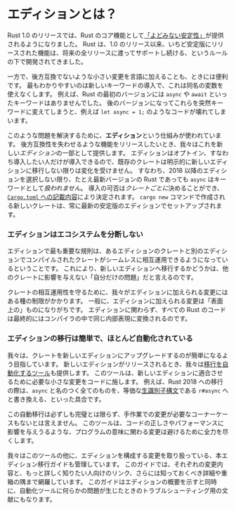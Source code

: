<!--
# What are Editions?
-->
# エディションとは？

<!--
The release of Rust 1.0 established
["stability without stagnation"](https://blog.rust-lang.org/2014/10/30/Stability.html)
as a core Rust deliverable.
Ever since the 1.0 release,
the rule for Rust has been that once a feature has been released on stable,
we are committed to supporting that feature for all future releases.
-->

Rust 1.0 のリリースでは、Rust のコア機能として[「よどみない安定性」](https://blog.rust-lang.org/2014/10/30/Stability.html)が提供されるようになりました。
Rust は、1.0 のリリース以来、いちど安定版にリリースされた機能は、将来の全リリースに渡ってサポートし続ける、というルールの下で開発されてきました。

<!--
There are times, however, when it is useful to be able to make small changes
to the language that are not backwards compatible.
The most obvious example is introducing a new keyword,
which would invalidate variables with the same name.
For example, the first version of Rust did not have the `async` and `await` keywords.
Suddenly changing those words to keywords in a later version would've broken code like `let async = 1;`.
-->

一方で、後方互換でないような小さい変更を言語に加えることも、ときには便利です。
最もわかりやすいのは新しいキーワードの導入で、これは同名の変数を使えなくします。
例えば、Rust の最初のバージョンには `async` や `await` といったキーワードはありませんでした。
後のバージョンになってこれらを突然キーワードに変えてしまうと、例えば `let async = 1;` のようなコードが壊れてしまいます。

<!--
**Editions** are the mechanism we use to solve this problem.
When we want to release a feature that would otherwise be backwards incompatible,
we do so as part of a new Rust *edition*.
Editions are opt-in, and so existing crates do
not see these changes until they explicitly migrate over to the new edition.
This means that even the latest version of Rust will still *not* treat `async` as a keyword,
unless edition 2018 or later is chosen.
This choice is made *per crate* [as part of its `Cargo.toml`](https://doc.rust-lang.org/cargo/reference/manifest.html#the-edition-field).
New crates created by `cargo new` are always configured to use the latest stable edition.
-->

このような問題を解決するために、**エディション**という仕組みが使われています。
後方互換性を失わせるような機能をリリースしたいとき、我々はこれを新しい*エディション*の一部として提供します。
エディションはオプトイン、すなわち導入したい人だけが導入できるので、既存のクレートは明示的に新しいエディションに移行しない限りは変化を受けません。
すなわち、2018 以降のエディションを選択しない限り、たとえ最新バージョンの Rust であっても `async` はキーワードとして*扱われません*。
導入の可否は*クレートごとに*決めることができ、[`Cargo.toml` への記載内容](https://doc.rust-lang.org/cargo/reference/manifest.html#the-edition-field)により決定されます。
`cargo new` コマンドで作成される新しいクレートは、常に最新の安定版のエディションでセットアップされます。

<!--
### Editions do not split the ecosystem
-->

### エディションはエコシステムを分断しない

<!--
The most important rule for editions is that crates in one edition can
interoperate seamlessly with crates compiled in other editions. This ensures
that the decision to migrate to a newer edition is a "private one" that the
crate can make without affecting others.
-->

エディションで最も重要な規則は、あるエディションのクレートと別のエディションでコンパイルされたクレートがシームレスに相互運用できるようになっているということです。
これにより、新しいエディションへ移行するかどうかは、他のクレートに影響を与えない「自分だけの問題」だと言えるのです。

<!--
The requirement for crate interoperability implies some limits on the kinds of
changes that we can make in an edition.
In general, changes that occur in an edition tend to be "skin deep".
All Rust code, regardless of edition,
is ultimately compiled to the same internal representation within the compiler.
-->

クレートの相互運用性を守るために、我々がエディションに加えられる変更にはある種の制限がかかります。
一般に、エディションに加えられる変更は「表面上の」ものになりがちです。
エディションに関わらず、すべての Rust のコードは最終的にはコンパイラの中で同じ内部表現に変換されるのです。

<!--
### Edition migration is easy and largely automated
-->

### エディションの移行は簡単で、ほとんど自動化されている

<!--
Our goal is to make it easy for crates to upgrade to a new edition.
When we release a new edition,
we also provide [tooling to automate the migration](https://doc.rust-lang.org/cargo/commands/cargo-fix.html).
It makes minor changes to your code necessary to make it compatible with the new edition.
For example, when migrating to Rust 2018, it changes anything named `async` to use the equivalent
[raw identifier syntax](https://doc.rust-lang.org/rust-by-example/compatibility/raw_identifiers.html): `r#async`.
-->

我々は、クレートを新しいエディションにアップグレードするのが簡単になるよう目指しています。
新しいエディションがリリースされるとき、我々は[移行を自動化するツール](https://doc.rust-lang.org/cargo/commands/cargo-fix.html)も提供します。
このツールは、新しいエディションに適合させるために必要な小さな変更をコードに施します。
例えば、Rust 2018 への移行の際は、`async` と名のつく全てのものを、等価な[生識別子構文](https://doc.rust-lang.org/rust-by-example/compatibility/raw_identifiers.html)である `r#async` へと書き換える、といった具合です。

<!--
The automated migrations are not necessarily perfect:
there might be some corner cases where manual changes are still required.
The tooling tries hard to avoid changes
to semantics that could affect the correctness or performance of the code.
-->

この自動移行は必ずしも完璧とは限らず、手作業での変更が必要なコーナーケースもないとは言えません。
このツールは、コードの正しさやパフォーマンスに影響を与えうるような、プログラムの意味に関わる変更は避けるために全力を尽くします。

<!--
In addition to tooling, we also maintain this Edition Migration Guide that covers
the changes that are part of an edition.
This guide describes each change and gives pointers to where you can learn more about it.
It also covers any corner cases or details you should be aware of.
This guide serves both as an overview of the edition
and as a quick troubleshooting reference
if you encounter problems with the automated tooling.
-->

我々はこのツールの他に、エディションを構成する変更を取り扱っている、本エディション移行ガイドも管理しています。
このガイドでは、それぞれの変更内容と、もっと詳しく知りたい人向けのリンク、さらには知っておくべき詳細や重箱の隅まで網羅しています。
このガイドはエディションの概要を示すと同時に、自動化ツールに何らかの問題が生じたときのトラブルシューティング用の文献にもなります。
